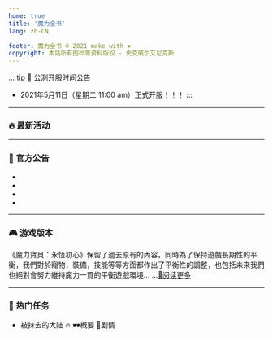 ```yaml
---
home: true
title: '魔力全书'
lang: zh-CN

footer: 魔力全书 © 2021 make with ❤️
copyright: 本站所有图档等资料版权 - 史克威尔艾尼克斯
---
```



<Head />

<Valine />

::: tip 🎉 公測开服时间公告
- 2021年5月11日（星期二 11:00 am）正式开服！！！
:::
-------------------------------
### :fire: 最新活动

<Banner alt="预约二重大礼包" src="https://user-images.githubusercontent.com/78347270/116799919-79cd9800-ab37-11eb-9efe-08839eaac19d.png" url="https://cg.originmood.com/event/20200903" />

-------------------------------


### 📢 官方公告 

- <Post date="2021/4/28 18:45" title="【公測开服时间公告】經過刪檔封測、勇者的建議與討論，我們與製作組經過商討及調整後，確定將在2021年5月11日（週二 11:00 am）正式開機上線。" url="/announces/20210430" is-new />
- <Post date="2021/4/28 18:45" title="【公測新內容預告】📣致 法蘭城勇者們：非常理解勇者們對公測迫切的心情，我們正加快速度調整中，希望盡快在5月正式上線與各位見面。" url="/announces/20210428" />
- <Post date="2021/4/25 20:13" title="【趣味投票】如果要改造寵物，你會選擇哪個？👀 #暫未有公測時間 # 在催了在催了>< 請再耐心等候一下下🙏🙏" url="/announces/4" />
- <Post date="2021/4/23 12:54" title="感謝大家參與封測且給予了許多支持和建議。💕目前團隊正全力為公測做準備。遊戲還有部分問題需要修復，包括理應封測便修復完成的文字顯示問題，" url="/announces/3" />

-------------------------------

### 🎮 游戏版本

《魔力寶貝：永恆初心》保留了過去原有的內容，同時為了保持遊戲長期性的平衡，我們對於寵物，裝備，技能等等方面都作出了平衡性的調整，也包括未來我們也絕對會努力維持魔力一貫的平衡遊戲環境... ...[🔖阅读更多](/version)

-------------------------------

### 📜 热门任务

- 被抹去的大陆 🔥
<Popup url="/tasks/1">🕶️概要</Popup> 
<Popup url="/tasks/1_details">🥽剧情</Popup>


